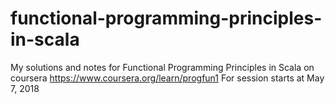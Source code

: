 # functional-programming-principles-in-scala
My solutions and notes for Functional Programming Principles in Scala on coursera 
https://www.coursera.org/learn/progfun1
For session starts at May 7, 2018

